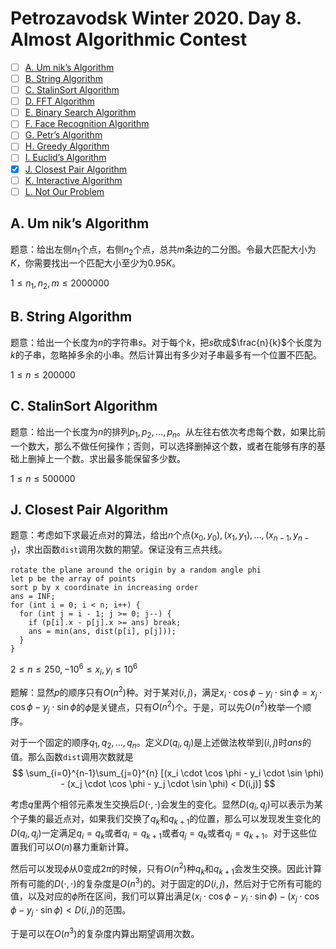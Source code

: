 # Petrozavodsk Winter 2020. Day 8. Almost Algorithmic Contest

+ [ ] [A. Um nik’s Algorithm](https://official.contest.yandex.com/ptz-winter-2020/contest/17020/problems/A8/)
+ [ ] [B. String Algorithm](https://official.contest.yandex.com/ptz-winter-2020/contest/17020/problems/B8/)
+ [ ] [C. StalinSort Algorithm](https://official.contest.yandex.com/ptz-winter-2020/contest/17020/problems/C8/)
+ [ ] [D. FFT Algorithm](https://official.contest.yandex.com/ptz-winter-2020/contest/17020/problems/D8/)
+ [ ] [E. Binary Search Algorithm](https://official.contest.yandex.com/ptz-winter-2020/contest/17020/problems/E8/)
+ [ ] [F. Face Recognition Algorithm](https://official.contest.yandex.com/ptz-winter-2020/contest/17020/problems/F8/)
+ [ ] [G. Petr’s Algorithm](https://official.contest.yandex.com/ptz-winter-2020/contest/17020/problems/G8/)
+ [ ] [H. Greedy Algorithm](https://official.contest.yandex.com/ptz-winter-2020/contest/17020/problems/H8/)
+ [ ] [I. Euclid’s Algorithm](https://official.contest.yandex.com/ptz-winter-2020/contest/17020/problems/I8/)
+ [x] [J. Closest Pair Algorithm](https://official.contest.yandex.com/ptz-winter-2020/contest/17020/problems/J8/)
+ [ ] [K. Interactive Algorithm](https://official.contest.yandex.com/ptz-winter-2020/contest/17020/problems/K8/)
+ [ ] [L. Not Our Problem](https://official.contest.yandex.com/ptz-winter-2020/contest/17020/problems/L8/)

## A. Um nik’s Algorithm

题意：给出左侧$n_1$个点，右侧$n_2$个点，总共$m$条边的二分图。令最大匹配大小为$K$，你需要找出一个匹配大小至少为$0.95K$。

$1 \le n_1, n_2, m \le 2000000$

## B. String Algorithm

题意：给出一个长度为$n$的字符串$s$。对于每个$k$，把$s$砍成$\frac{n}{k}$个长度为$k$的子串，忽略掉多余的小串。然后计算出有多少对子串最多有一个位置不匹配。

$1 \le n \le 200000$

## C. StalinSort Algorithm

题意：给出一个长度为$n$的排列$p_1,p_2,\dots,p_n$。从左往右依次考虑每个数，如果比前一个数大，那么不做任何操作；否则，可以选择删掉这个数，或者在能够有序的基础上删掉上一个数。求出最多能保留多少数。

$1 \le n \le 500000$

## J. Closest Pair Algorithm

题意：考虑如下求最近点对的算法，给出$n$个点$(x_0,y_0),(x_1,y_1),\dots,(x_{n-1},y_{n-1})$，求出函数`dist`调用次数的期望。保证没有三点共线。

```
rotate the plane around the origin by a random angle phi
let p be the array of points
sort p by x coordinate in increasing order
ans = INF;
for (int i = 0; i < n; i++) {
  for (int j = i - 1; j >= 0; j--) {
    if (p[i].x - p[j].x >= ans) break;
    ans = min(ans, dist(p[i], p[j]));
  }
}
```

$2 \le n \le 250, -10^6 \le x_i, y_i \le 10^6$

题解：显然$p$的顺序只有$O(n^2)$种。对于某对$(i,j)$，满足$x_i \cdot \cos \phi - y_i \cdot \sin \phi = x_j \cdot \cos \phi - y_j \cdot \sin \phi$的$\phi$是关键点，只有$O(n^2)$个。于是，可以先$O(n^2)$枚举一个顺序。

对于一个固定的顺序$q_1,q_2,\dots,q_n$。定义$D(q_i,q_j)$是上述做法枚举到$(i,j)$时$ans$的值。那么函数`dist`调用次数就是
$$
\sum_{i=0}^{n-1}\sum_{j=0}^{n} [(x_i \cdot \cos \phi - y_i \cdot \sin \phi) - (x_j \cdot \cos \phi - y_j \cdot \sin \phi) < D(i,j)]
$$

考虑$q$里两个相邻元素发生交换后$D(\cdot,\cdot)$会发生的变化。显然$D(q_i,q_j)$可以表示为某个子集的最近点对，如果我们交换了$q_k$和$q_{k+1}$的位置，那么可以发现发生变化的$D(q_i,q_j)$一定满足$q_i=q_k$或者$q_i=q_{k+1}$或者$q_j=q_k$或者$q_j=q_{k+1}$。对于这些位置我们可以$O(n)$暴力重新计算。

然后可以发现$\phi$从$0$变成$2\pi$的时候，只有$O(n^2)$种$q_k$和$q_{k+1}$会发生交换。因此计算所有可能的$D(\cdot,\cdot)$的复杂度是$O(n^3)$的。对于固定的$D(i,j)$，然后对于它所有可能的值，以及对应的$\phi$所在区间，我们可以算出满足$(x_i \cdot \cos \phi - y_i \cdot \sin \phi) - (x_j \cdot \cos \phi - y_j \cdot \sin \phi) < D(i,j)$的范围。

于是可以在$O(n^3)$的复杂度内算出期望调用次数。